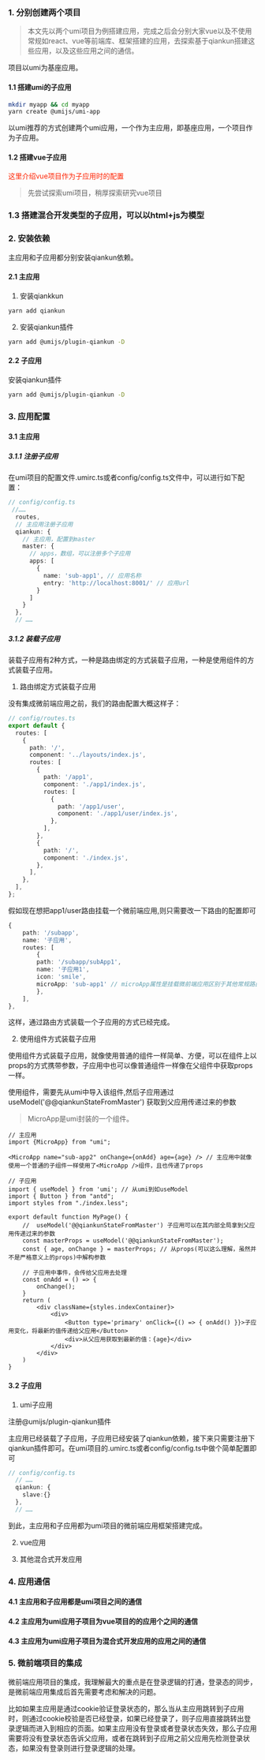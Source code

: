 ### 1. 分别创建两个项目

> 本文先以两个umi项目为例搭建应用，完成之后会分别大家vue以及不使用常规如react、vue等前端库、框架搭建的应用，去探索基于qiankun搭建这些应用，以及这些应用之间的通信。

项目以umi为基座应用。

#### 1.1 搭建umi的子应用

```bash
mkdir myapp && cd myapp
yarn create @umijs/umi-app
```

以umi推荐的方式创建两个umi应用，一个作为主应用，即基座应用，一个项目作为子应用。

#### 1.2 搭建vue子应用

<font color="#f20">这里介绍vue项目作为子应用时的配置</font>

> 先尝试探索umi项目，稍厚探索研究vue项目

### 1.3 搭建混合开发类型的子应用，可以以html+js为模型

### 2. 安装依赖

主应用和子应用都分别安装qiankun依赖。

#### 2.1 主应用

1. 安装qiankkun

```bash
yarn add qiankun
```

2. 安装qiankun插件

```bash
yarn add @umijs/plugin-qiankun -D
```

#### 2.2 子应用

安装qiankun插件

```bash
yarn add @umijs/plugin-qiankun -D
```

### 3. 应用配置

#### 3.1 主应用

##### 3.1.1 注册子应用

在umi项目的配置文件.umirc.ts或者config/config.ts文件中，可以进行如下配置：

```ts
// config/config.ts
 //……
  routes,
  // 主应用注册子应用
  qiankun: {
    // 主应用，配置到master
    master: {
      // apps，数组，可以注册多个子应用
      apps: [
        {
          name: 'sub-app1', // 应用名称
          entry: 'http://localhost:8001/' // 应用url
        }
      ]
    }
  },
  // ……
```

##### 3.1.2 装载子应用

装载子应用有2种方式，一种是路由绑定的方式装载子应用，一种是使用<MicroApp />组件的方式装载子应用。

1. 路由绑定方式装载子应用

没有集成微前端应用之前，我们的路由配置大概这样子：

```ts
// config/routes.ts
export default {
  routes: [
    {
      path: '/',
      component: '../layouts/index.js',
      routes: [
        {
          path: '/app1',
          component: './app1/index.js',
          routes: [
            {
              path: '/app1/user',
              component: './app1/user/index.js',
            },
          ],
        },
        {
          path: '/',
          component: './index.js',
        },
      ],
    },
  ],
};
```

假如现在想把app1/user路由挂载一个微前端应用,则只需要改一下路由的配置即可

```ts
{
    path: '/subapp',
    name: '子应用',
    routes: [
        {
        path: '/subapp/subApp1',
        name: '子应用1',
        icon: 'smile',
        microApp: 'sub-app1' // microApp属性是挂载微前端应用区别于其他常规路由唯一不同的地方，需要注意microApp的属性值，是主应用中注册的子应用的name属性值，二者需要保持一致
        },
    ],
},
```

这样，通过路由方式装载一个子应用的方式已经完成。

2. 使用<MicroApp />组件方式装载子应用

使用<MicroApp />组件方式装载子应用，就像使用普通的组件一样简单、方便，可以在组件上以props的方式携带参数，子应用中也可以像普通组件一样像在父组件中获取props一样。

使用<MicroApp />组件，需要先从umi中导入该组件,然后子应用通过useModel('@@qiankunStateFromMaster') 获取到父应用传递过来的参数

> MicroApp是umi封装的一个组件。

```tsx
// 主应用
import {MicroApp} from "umi";

<MicroApp name="sub-app2" onChange={onAdd} age={age} /> // 主应用中就像使用一个普通的子组件一样使用了<MicroApp />组件，且也传递了props

// 子应用
import { useModel } from 'umi'; // 从umi到如useModel
import { Button } from "antd";
import styles from "./index.less";

export default function MyPage() {
    //  useModel('@@qiankunStateFromMaster') 子应用可以在其内部全局拿到父应用传递过来的参数
    const masterProps = useModel('@@qiankunStateFromMaster');
    const { age, onChange } = masterProps; // 从props(可以这么理解，虽然并不是严格意义上的props)中解构参数

    // 子应用中事件，会传给父应用去处理
    const onAdd = () => {
        onChange();
    }
    return (
        <div className={styles.indexContainer}>
            <div>
                <Button type='primary' onClick={() => { onAdd() }}>子应用变化，将最新的值传递给父应用</Button>
                <div>从父应用获取到最新的值：{age}</div>
            </div>
        </div>
    )
}
```

#### 3.2 子应用

1. umi子应用

注册@umijs/plugin-qiankun插件

主应用已经装载了子应用，子应用已经安装了qiankun依赖，接下来只需要注册下qiankun插件即可。在umi项目的.umirc.ts或者config/config.ts中做个简单配置即可

```ts
// config/config.ts
  // ……
  qiankun: {
    slave:{}
  },
  // ……
```
到此，主应用和子应用都为umi项目的微前端应用框架搭建完成。

2. vue应用

3. 其他混合式开发应用

### 4. 应用通信

#### 4.1 主应用和子应用都是umi项目之间的通信

#### 4.2 主应用为umi应用子项目为vue项目的的应用个之间的通信

#### 4.3 主应用为umi应用子项目为混合式开发应用的应用之间的通信

### 5. 微前端项目的集成

微前端应用项目的集成，我理解最大的重点是在登录逻辑的打通，登录态的同步，是微前端应用集成后首先需要考虑和解决的问题。

比如如果主应用是通过cookie验证登录状态的，那么当从主应用跳转到子应用时，则通过cookie校验是否已经登录，如果已经登录了，则子应用直接跳转出登录逻辑而进入到相应的页面。如果主应用没有登录或者登录状态失效，那么子应用需要将没有登录状态告诉父应用，或者在跳转到子应用之前父应用先检测登录状态，如果没有登录则进行登录逻辑的处理。